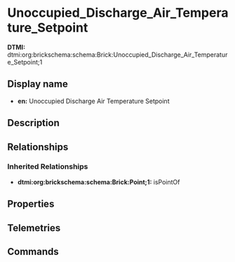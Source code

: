 # Unoccupied_Discharge_Air_Temperature_Setpoint
**DTMI:** dtmi:org:brickschema:schema:Brick:Unoccupied_Discharge_Air_Temperature_Setpoint;1
## Display name
- **en:** Unoccupied Discharge Air Temperature Setpoint
## Description
## Relationships
### Inherited Relationships
* **dtmi:org:brickschema:schema:Brick:Point;1:** isPointOf
## Properties
## Telemetries
## Commands

